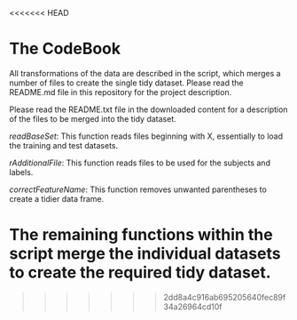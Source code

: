 <<<<<<< HEAD
# The CodeBook

All transformations of the data are described in the script, which merges a number of files to create the single tidy dataset. Please read the README.md file in this repository for the project description.

Please read the README.txt file in the downloaded content for a description of the files to be merged into the tidy dataset.

*readBaseSet*: This function reads files beginning with X, essentially to load the training and test datasets.

*rAdditionalFile*: This function reads files to be used for the subjects and labels.   

*correctFeatureName*: This function removes unwanted parentheses to create a tidier data frame. 

The remaining functions within the script merge the individual datasets to create the required tidy dataset.
=======

>>>>>>> 2dd8a4c916ab695205640fec89f34a26964cd10f
